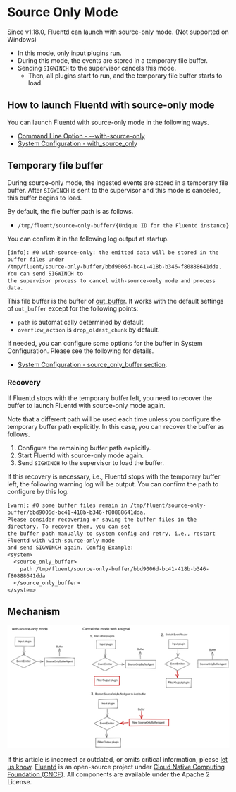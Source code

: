 # Source Only Mode

Since v1.18.0, Fluentd can launch with source-only mode.
(Not supported on Windows)

* In this mode, only input plugins run.
* During this mode, the events are stored in a temporary file buffer.
* Sending `SIGWINCH` to the supervisor cancels this mode.
  * Then, all plugins start to run, and the temporary file buffer starts to load.

## How to launch Fluentd with source-only mode

You can launch Fluentd with source-only mode in the following ways.

* [Command Line Option - --with-source-only](command-line-option.md)
* [System Configuration - with_source_only](system-config.md#with_source_only)

## Temporary file buffer

During source-only mode, the ingested events are stored in a temporary file buffer.
After `SIGWINCH` is sent to the supervisor and this mode is canceled, this buffer begins to load.

By default, the file buffer path is as follows.

* `/tmp/fluent/source-only-buffer/{Unique ID for the Fluentd instance}`

You can confirm it in the following log output at startup.

```
[info]: #0 with-source-only: the emitted data will be stored in the buffer files under
/tmp/fluent/source-only-buffer/bbd9006d-bc41-418b-b346-f80888641dda. You can send SIGWINCH to
the supervisor process to cancel with-source-only mode and process data.
```

This file buffer is the buffer of [out_buffer](../output/buffer.md).
It works with the default settings of `out_buffer` except for the following points:

* `path` is automatically determined by default.
* `overflow_action` is `drop_oldest_chunk` by default.

If needed, you can configure some options for the buffer in System Configuration.
Please see the following for details.

* [System Configuration - source_only_buffer section](system-config.md#less-than-source_only_buffer-greater-than-section).

### Recovery

If Fluentd stops with the temporary buffer left, you need to recover the buffer to launch Fluentd with source-only mode again.

Note that a different path will be used each time unless you configure the temporary buffer path explicitly.
In this case, you can recover the buffer as follows.

1. Configure the remaining buffer path explicitly.
1. Start Fluentd with source-only mode again.
1. Send `SIGWINCH` to the supervisor to load the buffer.

If this recovery is necessary, i.e., Fluentd stops with the temporary buffer left, the following warning log will be output.
You can confirm the path to configure by this log.

```
[warn]: #0 some buffer files remain in /tmp/fluent/source-only-buffer/bbd9006d-bc41-418b-b346-f80888641dda.
Please consider recovering or saving the buffer files in the directory. To recover them, you can set
the buffer path manually to system config and retry, i.e., restart Fluentd with with-source-only mode
and send SIGWINCH again. Config Example:
<system>
  <source_only_buffer>
    path /tmp/fluent/source-only-buffer/bbd9006d-bc41-418b-b346-f80888641dda
  </source_only_buffer>
</system>
```

## Mechanism

![source-only-mode mechanism](../.gitbook/assets/source-only-mode-mechanism.png)

If this article is incorrect or outdated, or omits critical information, please [let us know](https://github.com/fluent/fluentd-docs-gitbook/issues?state=open). [Fluentd](http://www.fluentd.org/) is an open-source project under [Cloud Native Computing Foundation \(CNCF\)](https://cncf.io/). All components are available under the Apache 2 License.
